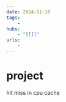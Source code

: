 ```yaml
---
date: 2024-11-18
tags:
    -
hubs:
    - "[[]]"
urls:
    -
---
```

# project


hit miss in cpu cache 

